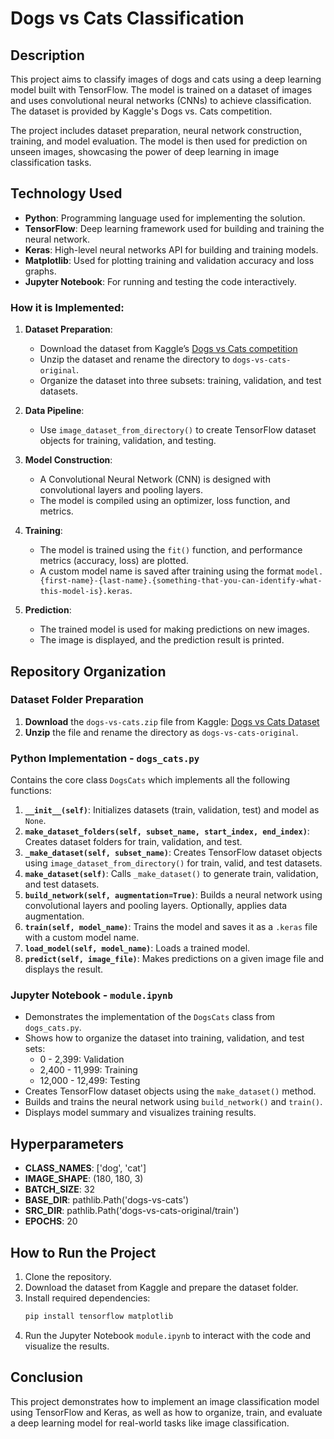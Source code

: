 # Dogs vs Cats Classification

## Description
This project aims to classify images of dogs and cats using a deep learning model built with TensorFlow. The model is trained on a dataset of images and uses convolutional neural networks (CNNs) to achieve classification. The dataset is provided by Kaggle's Dogs vs. Cats competition.

The project includes dataset preparation, neural network construction, training, and model evaluation. The model is then used for prediction on unseen images, showcasing the power of deep learning in image classification tasks.

## Technology Used
- **Python**: Programming language used for implementing the solution.
- **TensorFlow**: Deep learning framework used for building and training the neural network.
- **Keras**: High-level neural networks API for building and training models.
- **Matplotlib**: Used for plotting training and validation accuracy and loss graphs.
- **Jupyter Notebook**: For running and testing the code interactively.

### How it is Implemented:
1. **Dataset Preparation**:
   - Download the dataset from Kaggle’s [Dogs vs Cats competition](https://www.kaggle.com/competitions/dogs-vs-cats/data)
   - Unzip the dataset and rename the directory to `dogs-vs-cats-original`.
   - Organize the dataset into three subsets: training, validation, and test datasets.

2. **Data Pipeline**:
   - Use `image_dataset_from_directory()` to create TensorFlow dataset objects for training, validation, and testing.

3. **Model Construction**:
   - A Convolutional Neural Network (CNN) is designed with convolutional layers and pooling layers.
   - The model is compiled using an optimizer, loss function, and metrics.

4. **Training**:
   - The model is trained using the `fit()` function, and performance metrics (accuracy, loss) are plotted.
   - A custom model name is saved after training using the format `model.{first-name}-{last-name}.{something-that-you-can-identify-what-this-model-is}.keras`.

5. **Prediction**:
   - The trained model is used for making predictions on new images.
   - The image is displayed, and the prediction result is printed.

## Repository Organization

### Dataset Folder Preparation
1. **Download** the `dogs-vs-cats.zip` file from Kaggle: [Dogs vs Cats Dataset](https://www.kaggle.com/competitions/dogs-vs-cats/data)
2. **Unzip** the file and rename the directory as `dogs-vs-cats-original`.

### Python Implementation - `dogs_cats.py`
Contains the core class `DogsCats` which implements all the following functions:

1. **`__init__(self)`**: Initializes datasets (train, validation, test) and model as `None`.
2. **`make_dataset_folders(self, subset_name, start_index, end_index)`**: Creates dataset folders for train, validation, and test.
3. **`_make_dataset(self, subset_name)`**: Creates TensorFlow dataset objects using `image_dataset_from_directory()` for train, valid, and test datasets.
4. **`make_dataset(self)`**: Calls `_make_dataset()` to generate train, validation, and test datasets.
5. **`build_network(self, augmentation=True)`**: Builds a neural network using convolutional layers and pooling layers. Optionally, applies data augmentation.
6. **`train(self, model_name)`**: Trains the model and saves it as a `.keras` file with a custom model name.
7. **`load_model(self, model_name)`**: Loads a trained model.
8. **`predict(self, image_file)`**: Makes predictions on a given image file and displays the result.

### Jupyter Notebook - `module.ipynb`
- Demonstrates the implementation of the `DogsCats` class from `dogs_cats.py`.
- Shows how to organize the dataset into training, validation, and test sets:
    - 0 - 2,399: Validation
    - 2,400 - 11,999: Training
    - 12,000 - 12,499: Testing
- Creates TensorFlow dataset objects using the `make_dataset()` method.
- Builds and trains the neural network using `build_network()` and `train()`.
- Displays model summary and visualizes training results.

## Hyperparameters
- **CLASS_NAMES**: ['dog', 'cat']
- **IMAGE_SHAPE**: (180, 180, 3)
- **BATCH_SIZE**: 32
- **BASE_DIR**: pathlib.Path('dogs-vs-cats')
- **SRC_DIR**: pathlib.Path('dogs-vs-cats-original/train')
- **EPOCHS**: 20


## How to Run the Project
1. Clone the repository.
2. Download the dataset from Kaggle and prepare the dataset folder.
3. Install required dependencies:
    ```bash
    pip install tensorflow matplotlib
    ```
4. Run the Jupyter Notebook `module.ipynb` to interact with the code and visualize the results.

## Conclusion
This project demonstrates how to implement an image classification model using TensorFlow and Keras, as well as how to organize, train, and evaluate a deep learning model for real-world tasks like image classification.

